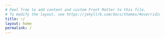 ```yaml
---
# Feel free to add content and custom Front Matter to this file.
# To modify the layout, see https://jekyllrb.com/docs/themes/#overriding-theme-defaults
title: ~/
layout: home
permalink: /
---
```

